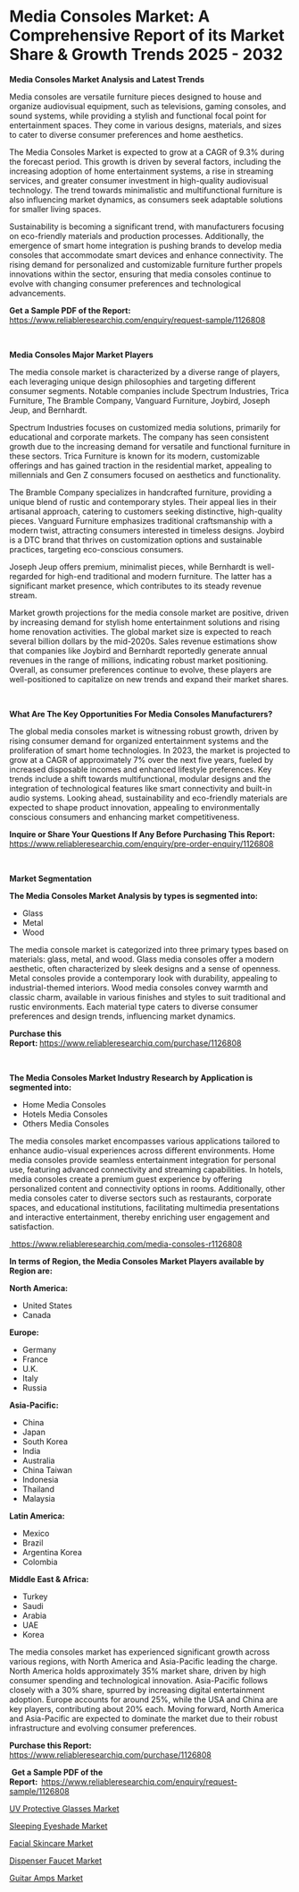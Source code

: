 <p><h1>Media Consoles Market: A Comprehensive Report of its Market Share & Growth Trends 2025 - 2032</h1></p><p><strong>Media Consoles Market Analysis and Latest Trends</strong></p>
<p><p>Media consoles are versatile furniture pieces designed to house and organize audiovisual equipment, such as televisions, gaming consoles, and sound systems, while providing a stylish and functional focal point for entertainment spaces. They come in various designs, materials, and sizes to cater to diverse consumer preferences and home aesthetics.</p><p>The Media Consoles Market is expected to grow at a CAGR of 9.3% during the forecast period. This growth is driven by several factors, including the increasing adoption of home entertainment systems, a rise in streaming services, and greater consumer investment in high-quality audiovisual technology. The trend towards minimalistic and multifunctional furniture is also influencing market dynamics, as consumers seek adaptable solutions for smaller living spaces. </p><p>Sustainability is becoming a significant trend, with manufacturers focusing on eco-friendly materials and production processes. Additionally, the emergence of smart home integration is pushing brands to develop media consoles that accommodate smart devices and enhance connectivity. The rising demand for personalized and customizable furniture further propels innovations within the sector, ensuring that media consoles continue to evolve with changing consumer preferences and technological advancements.</p></p>
<p><strong>Get a Sample PDF of the Report:&nbsp;</strong> <a href="https://www.reliableresearchiq.com/enquiry/request-sample/1126808?utm_campaign=1876&utm_medium=2&utm_source=Github&utm_content=ia&utm_term=04042025&utm_id=media-consoles">https://www.reliableresearchiq.com/enquiry/request-sample/1126808</a></p>
<p>&nbsp;</p>
<p><strong>Media Consoles Major Market Players</strong></p>
<p><p>The media console market is characterized by a diverse range of players, each leveraging unique design philosophies and targeting different consumer segments. Notable companies include Spectrum Industries, Trica Furniture, The Bramble Company, Vanguard Furniture, Joybird, Joseph Jeup, and Bernhardt.</p><p>Spectrum Industries focuses on customized media solutions, primarily for educational and corporate markets. The company has seen consistent growth due to the increasing demand for versatile and functional furniture in these sectors. Trica Furniture is known for its modern, customizable offerings and has gained traction in the residential market, appealing to millennials and Gen Z consumers focused on aesthetics and functionality.</p><p>The Bramble Company specializes in handcrafted furniture, providing a unique blend of rustic and contemporary styles. Their appeal lies in their artisanal approach, catering to customers seeking distinctive, high-quality pieces. Vanguard Furniture emphasizes traditional craftsmanship with a modern twist, attracting consumers interested in timeless designs. Joybird is a DTC brand that thrives on customization options and sustainable practices, targeting eco-conscious consumers.</p><p>Joseph Jeup offers premium, minimalist pieces, while Bernhardt is well-regarded for high-end traditional and modern furniture. The latter has a significant market presence, which contributes to its steady revenue stream.</p><p>Market growth projections for the media console market are positive, driven by increasing demand for stylish home entertainment solutions and rising home renovation activities. The global market size is expected to reach several billion dollars by the mid-2020s. Sales revenue estimations show that companies like Joybird and Bernhardt reportedly generate annual revenues in the range of millions, indicating robust market positioning. Overall, as consumer preferences continue to evolve, these players are well-positioned to capitalize on new trends and expand their market shares.</p></p>
<p>&nbsp;</p>
<p><strong>What Are The Key Opportunities For Media Consoles Manufacturers?</strong></p>
<p><p>The global media consoles market is witnessing robust growth, driven by rising consumer demand for organized entertainment systems and the proliferation of smart home technologies. In 2023, the market is projected to grow at a CAGR of approximately 7% over the next five years, fueled by increased disposable incomes and enhanced lifestyle preferences. Key trends include a shift towards multifunctional, modular designs and the integration of technological features like smart connectivity and built-in audio systems. Looking ahead, sustainability and eco-friendly materials are expected to shape product innovation, appealing to environmentally conscious consumers and enhancing market competitiveness.</p></p>
<p><strong>Inquire or Share Your Questions If Any Before Purchasing This Report:</strong> <a href="https://www.reliableresearchiq.com/enquiry/pre-order-enquiry/1126808?utm_campaign=1876&utm_medium=2&utm_source=Github&utm_content=ia&utm_term=04042025&utm_id=media-consoles">https://www.reliableresearchiq.com/enquiry/pre-order-enquiry/1126808</a></p>
<p>&nbsp;</p>
<p><strong>Market Segmentation</strong></p>
<p><strong>The Media Consoles Market Analysis by types is segmented into:</strong></p>
<p><ul><li>Glass</li><li>Metal</li><li>Wood</li></ul></p>
<p><p>The media console market is categorized into three primary types based on materials: glass, metal, and wood. Glass media consoles offer a modern aesthetic, often characterized by sleek designs and a sense of openness. Metal consoles provide a contemporary look with durability, appealing to industrial-themed interiors. Wood media consoles convey warmth and classic charm, available in various finishes and styles to suit traditional and rustic environments. Each material type caters to diverse consumer preferences and design trends, influencing market dynamics.</p></p>
<p><strong>Purchase this Report:&nbsp;</strong><a href="https://www.reliableresearchiq.com/purchase/1126808?utm_campaign=1876&utm_medium=2&utm_source=Github&utm_content=ia&utm_term=04042025&utm_id=media-consoles">https://www.reliableresearchiq.com/purchase/1126808</a></p>
<p>&nbsp;</p>
<p><strong>The Media Consoles Market Industry Research by Application is segmented into:</strong></p>
<p><ul><li>Home Media Consoles</li><li>Hotels Media Consoles</li><li>Others Media Consoles</li></ul></p>
<p><p>The media consoles market encompasses various applications tailored to enhance audio-visual experiences across different environments. Home media consoles provide seamless entertainment integration for personal use, featuring advanced connectivity and streaming capabilities. In hotels, media consoles create a premium guest experience by offering personalized content and connectivity options in rooms. Additionally, other media consoles cater to diverse sectors such as restaurants, corporate spaces, and educational institutions, facilitating multimedia presentations and interactive entertainment, thereby enriching user engagement and satisfaction.</p></p>
<p><a href="https://www.reliableresearchiq.com/media-consoles-r1126808?utm_campaign=1876&utm_medium=2&utm_source=Github&utm_content=ia&utm_term=04042025&utm_id=media-consoles">&nbsp;https://www.reliableresearchiq.com/media-consoles-r1126808</a></p>
<p><strong>In terms of Region, the Media Consoles Market Players available by Region are:</strong></p>
<p>
    <p> <strong> North America: </strong>
        <ul>
            <li>United States</li>
            <li>Canada</li>
        </ul>
        </p> 
    <p> <strong> Europe: </strong>
        <ul>
            <li>Germany</li>
            <li>France</li>
            <li>U.K.</li>
            <li>Italy</li>
            <li>Russia</li>
        </ul>
        </p> 
    <p> <strong> Asia-Pacific: </strong>
        <ul>
            <li>China</li>
            <li>Japan</li>
            <li>South Korea</li>
            <li>India</li>
            <li>Australia</li>
            <li>China Taiwan</li>
            <li>Indonesia</li>
            <li>Thailand</li>
            <li>Malaysia</li>
        </ul>
        </p> 
    <p> <strong> Latin America: </strong>
        <ul>
            <li>Mexico</li>
            <li>Brazil</li>
            <li>Argentina Korea</li>
            <li>Colombia</li>
        </ul>
        </p> 
    <p> <strong> Middle East & Africa: </strong>
        <ul>
            <li>Turkey</li>
            <li>Saudi</li>
            <li>Arabia</li>
            <li>UAE</li>
            <li>Korea</li>
        </ul>
    </p>
    </p>
<p><p>The media consoles market has experienced significant growth across various regions, with North America and Asia-Pacific leading the charge. North America holds approximately 35% market share, driven by high consumer spending and technological innovation. Asia-Pacific follows closely with a 30% share, spurred by increasing digital entertainment adoption. Europe accounts for around 25%, while the USA and China are key players, contributing about 20% each. Moving forward, North America and Asia-Pacific are expected to dominate the market due to their robust infrastructure and evolving consumer preferences.</p></p>
<p><strong>Purchase this Report: </strong><a href="https://www.reliableresearchiq.com/purchase/1126808?utm_campaign=1876&utm_medium=2&utm_source=Github&utm_content=ia&utm_term=04042025&utm_id=media-consoles">https://www.reliableresearchiq.com/purchase/1126808</a></p>
<p>&nbsp;<strong>Get a Sample PDF of the Report:&nbsp;&nbsp;</strong><a href="https://www.reliableresearchiq.com/enquiry/request-sample/1126808?utm_campaign=1876&utm_medium=2&utm_source=Github&utm_content=ia&utm_term=04042025&utm_id=media-consoles">https://www.reliableresearchiq.com/enquiry/request-sample/1126808</a></p>
<p><strong></strong></p>
<p><p><a href="https://github.com/burnicndole/Market-Research-Report-List-1/blob/main/uv-protective-glasses-market.md?utm_campaign=1876&utm_medium=2&utm_source=Github&utm_content=ia&utm_term=04042025&utm_id=media-consoles">UV Protective Glasses Market</a></p><p><a href="https://github.com/cevzarvargem/Market-Research-Report-List-1/blob/main/sleeping-eyeshade-market.md?utm_campaign=1876&utm_medium=2&utm_source=Github&utm_content=ia&utm_term=04042025&utm_id=media-consoles">Sleeping Eyeshade Market</a></p><p><a href="https://github.com/doganaqev/Market-Research-Report-List-1/blob/main/facial-skincare-market.md?utm_campaign=1876&utm_medium=2&utm_source=Github&utm_content=ia&utm_term=04042025&utm_id=media-consoles">Facial Skincare Market</a></p><p><a href="https://github.com/omemaeuseda/Market-Research-Report-List-1/blob/main/dispenser-faucet-market.md?utm_campaign=1876&utm_medium=2&utm_source=Github&utm_content=ia&utm_term=04042025&utm_id=media-consoles">Dispenser Faucet Market</a></p><p><a href="https://github.com/navodfetiya/Market-Research-Report-List-1/blob/main/guitar-amps-market.md?utm_campaign=1876&utm_medium=2&utm_source=Github&utm_content=ia&utm_term=04042025&utm_id=media-consoles">Guitar Amps Market</a></p></p>